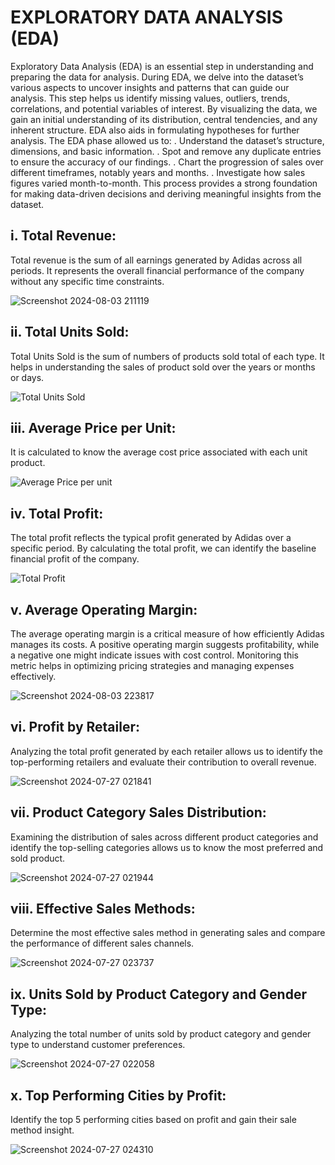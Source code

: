 # EXPLORATORY DATA ANALYSIS (EDA) #

Exploratory Data Analysis (EDA) is an essential step in understanding and preparing the data for analysis. During EDA, we delve into the dataset’s various aspects to uncover insights and patterns that can guide our analysis. This step helps us identify missing values, outliers, trends, correlations, and potential variables of interest. By visualizing the data, we gain an initial understanding of its distribution, central tendencies, and any inherent structure. EDA also aids in formulating hypotheses for further analysis.
The EDA phase allowed us to:
. Understand the dataset’s structure, dimensions, and basic information.
. Spot and remove any duplicate entries to ensure the accuracy of our findings.
. Chart the progression of sales over different timeframes, notably years and months.
. Investigate how sales figures varied month-to-month.
This process provides a strong foundation for making data-driven decisions and deriving meaningful insights from the dataset.

## i. Total Revenue: ##
Total revenue is the sum of all earnings generated by Adidas across all periods. It represents the overall financial performance of the company without any specific time constraints.

![Screenshot 2024-08-03 211119](https://github.com/user-attachments/assets/69d54d15-2d94-44d3-b7b5-1e648e7573e1)

## ii. Total Units Sold: ##
Total Units Sold is the sum of numbers of products sold total of each type. It helps in understanding the sales of product sold over the years or months or days.

![Total Units Sold](https://github.com/user-attachments/assets/44198462-5581-48a6-b279-e4679f854410)

## iii. Average Price per Unit: ##
It is calculated to know the average cost price associated with each unit product.

![Average Price per unit](https://github.com/user-attachments/assets/feacda51-e1fb-4ebb-a044-f095817a7a79)

## iv. Total Profit: ##
The total profit reflects the typical profit generated by Adidas over a specific period. By calculating the total profit, we can identify the baseline financial profit of the company.

![Total Profit](https://github.com/user-attachments/assets/da7f3b06-ba39-44cb-8434-8300829c9805)

## v. Average Operating Margin: ##
The average operating margin is a critical measure of how efficiently Adidas manages its costs. A positive operating margin suggests profitability, while a negative one might indicate issues with cost control. Monitoring this metric helps in optimizing pricing strategies and managing expenses effectively.

![Screenshot 2024-08-03 223817](https://github.com/user-attachments/assets/7883e074-2574-4e23-8cac-7321633e6dfc)

## vi. Profit by Retailer: ##
Analyzing the total profit generated by each retailer allows us to identify the top-performing retailers and evaluate their contribution to overall revenue.

![Screenshot 2024-07-27 021841](https://github.com/user-attachments/assets/2ab19316-6c5d-4860-9a4f-657f667793a7)

## vii. Product Category Sales Distribution: ##
Examining the distribution of sales across different product categories and identify the top-selling categories allows us to know the most preferred and sold product.

![Screenshot 2024-07-27 021944](https://github.com/user-attachments/assets/9040b173-f181-400a-b9c3-afda6e9e36a6)

## viii. Effective Sales Methods: ##
Determine the most effective sales method in generating sales and compare the performance of different sales channels.

![Screenshot 2024-07-27 023737](https://github.com/user-attachments/assets/cf7a7c80-972b-4d4d-993d-c3a882f2d8d4)

## ix. Units Sold by Product Category and Gender Type: ##
Analyzing the total number of units sold by product category and gender type to understand customer preferences.

![Screenshot 2024-07-27 022058](https://github.com/user-attachments/assets/22c51b9d-7e52-4a47-87dc-686d26a6c39e)

## x. Top Performing Cities by Profit: ##
Identify the top 5 performing cities based on profit and gain their sale method insight.

![Screenshot 2024-07-27 024310](https://github.com/user-attachments/assets/ed10e304-6e9c-4972-a1d8-7810370cf52f)


